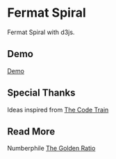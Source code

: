 # Fermat Spiral

Fermat Spiral with d3js.

## Demo
[Demo](https://lingyanzhou.github.io/SomeGenerativeArt/FermatSpiral-js/)

## Special Thanks
Ideas inspired from [The Code Train](https://www.youtube.com/watch?v=KWoJgHFYWxY)

## Read More
Numberphile [The Golden Ratio](https://www.youtube.com/watch?v=sj8Sg8qnjOg)
